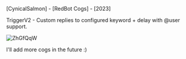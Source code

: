 [CynicalSalmon] - [RedBot Cogs] - [2023]

TriggerV2 - Custom replies to configured keyword + delay with @user support.

![ZhGfQqW](https://user-images.githubusercontent.com/96153387/235355043-e0f20c78-2e6d-41a8-b340-3494a6e87b68.png)

I'll add more cogs in the future :)
